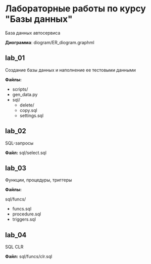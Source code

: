 # Лабораторные работы по курсу "Базы данных"

База данных автосервиса

__Диограмма__: diogram/ER_diogram.graphml

## lab_01

Создание базы данных и наполнение ее тестовыми данными

__Файлы:__

- scripts/
- gen_data.py
- sql\/
    - delete/
    - copy.sql
    - settings.sql

## lab_02

SQL-запросы

__Файл:__ sql/select.sql

## lab_03

Функции, процедуры, триггеры

__Файлы:__

sql/funcs/

- funcs.sql
- procedure.sql
- triggers.sql

## lab_04

SQL CLR

__Файл:__ sql/funcs/clr.sql